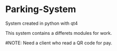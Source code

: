 # Parking-System
System created in python with qt4

This system contains a differets modules for work. 

#NOTE: Need a client who read a QR code for pay.
